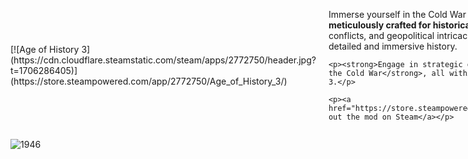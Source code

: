 <div style="display: flex; flex-direction: row; align-items: center; justify-content: space-between;">

  <div style="flex: 1; margin-right: 20px;">
    [![Age of History 3](https://cdn.cloudflare.steamstatic.com/steam/apps/2772750/header.jpg?t=1706286405)](https://store.steampowered.com/app/2772750/Age_of_History_3/)
  </div>

  <div style="flex: 2;">
    <p>Immerse yourself in the Cold War era with this Age of History mod, <strong>meticulously crafted for historical accuracy</strong>. Experience the tension, conflicts, and geopolitical intricacies of the time as you navigate through a detailed and immersive history.</p>

    <p><strong>Engage in strategic gameplay that mirrors the complexities of the Cold War</strong>, all within the captivating world of Age of History 3.</p>

    <p><a href="https://store.steampowered.com/app/2772750/Age_of_History_3/">Check out the mod on Steam</a></p>
  </div>

</div>








</div>

</body>
</html>




	










![1946](https://github.com/GDKAYKY/The-Iron-Curtain/assets/108950475/fff22ae5-e5a7-4ea5-904c-17553d66b7a4)
